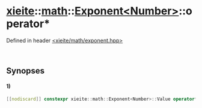 # [xieite](../../../../../../xieite.md)\:\:[math](../../../../../../math.md)\:\:[Exponent\<Number\>](../../../../exponent.md)\:\:operator*
Defined in header [<xieite/math/exponent.hpp>](../../../../../../../include/xieite/math/exponent.hpp)

&nbsp;

## Synopses
#### 1)
```cpp
[[nodiscard]] constexpr xieite::math::Exponent<Number>::Value operator*() const noexcept;
```

